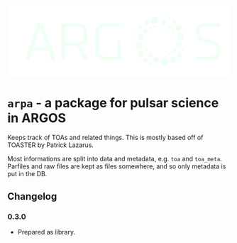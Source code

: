 ![logo](logo_cnbg.png)
# `arpa` - a package for pulsar science in ARGOS

Keeps track of TOAs and related things. This is mostly based off of TOASTER by Patrick Lazarus.

Most informations are split into data and metadata, e.g. `toa` and `toa_meta`. Parfiles and raw files are kept as files somewhere, and so only metadata is put in the DB.

## Changelog
### 0.3.0
 - Prepared as library.
